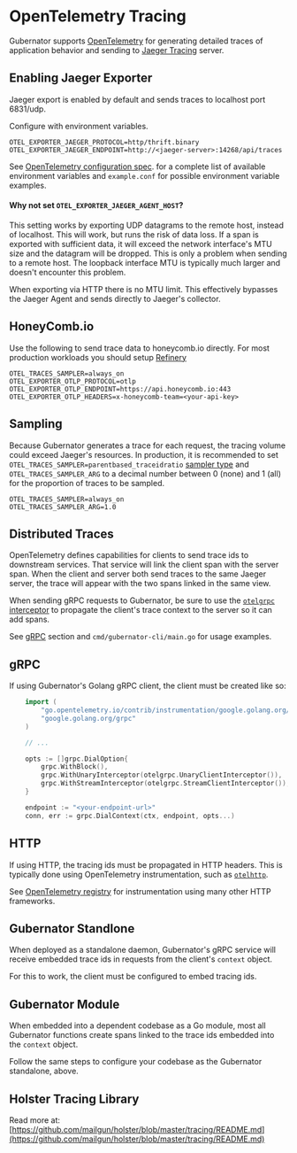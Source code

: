 # OpenTelemetry Tracing
Gubernator supports [OpenTelemetry](https://opentelemetry.io) for generating
detailed traces of application behavior and sending to [Jaeger
Tracing](https://www.jaegertracing.io/) server.

## Enabling Jaeger Exporter
Jaeger export is enabled by default and sends traces to localhost port
6831/udp.

Configure with environment variables.

```
OTEL_EXPORTER_JAEGER_PROTOCOL=http/thrift.binary
OTEL_EXPORTER_JAEGER_ENDPOINT=http://<jaeger-server>:14268/api/traces
```

See [OpenTelemetry configuration
spec](https://github.com/open-telemetry/opentelemetry-specification/blob/main/specification/configuration/sdk-environment-variables.md).
for a complete list of available environment variables and `example.conf` for 
possible environment variable examples.

#### Why not set `OTEL_EXPORTER_JAEGER_AGENT_HOST`?
This setting works by exporting UDP datagrams to the remote host, instead of
localhost.  This will work, but runs the risk of data loss.  If a span is
exported with sufficient data, it will exceed the network interface's MTU size
and the datagram will be dropped.  This is only a problem when sending to a
remote host.  The loopback interface MTU is typically much larger and doesn't
encounter this problem.

When exporting via HTTP there is no MTU limit.  This effectively bypasses the
Jaeger Agent and sends directly to Jaeger's collector.

## HoneyComb.io
Use the following to send trace data to honeycomb.io directly. For most production
workloads you should setup [Refinery](https://github.com/honeycombio/refinery)
```
OTEL_TRACES_SAMPLER=always_on
OTEL_EXPORTER_OTLP_PROTOCOL=otlp
OTEL_EXPORTER_OTLP_ENDPOINT=https://api.honeycomb.io:443
OTEL_EXPORTER_OTLP_HEADERS=x-honeycomb-team=<your-api-key>
```

## Sampling
Because Gubernator generates a trace for each request, the tracing volume could
exceed Jaeger's resources.  In production, it is recommended to set
`OTEL_TRACES_SAMPLER=parentbased_traceidratio` [sampler
type](https://opentelemetry.io/docs/concepts/sdk-configuration/general-sdk-configuration/#otel_traces_sampler) and
`OTEL_TRACES_SAMPLER_ARG` to a decimal number between 0 (none) and 1 (all) for
the proportion of traces to be sampled.

```
OTEL_TRACES_SAMPLER=always_on
OTEL_TRACES_SAMPLER_ARG=1.0
```

## Distributed Traces
OpenTelemetry defines capabilities for clients to send trace ids to downstream
services.  That service will link the client span with the server span.  When
the client and server both send traces to the same Jaeger server, the trace
will appear with the two spans linked in the same view.

When sending gRPC requests to Gubernator, be sure to use the [`otelgrpc`
interceptor](https://github.com/open-telemetry/opentelemetry-go-contrib) to
propagate the client's trace context to the server so it can add spans.

See [gRPC](#gRPC) section and `cmd/gubernator-cli/main.go` for usage examples.



## gRPC
If using Gubernator's Golang gRPC client, the client must be created like so:

```go
    import (
        "go.opentelemetry.io/contrib/instrumentation/google.golang.org/grpc/otelgrpc"
        "google.golang.org/grpc"
    )

    // ...

    opts := []grpc.DialOption{
        grpc.WithBlock(),
        grpc.WithUnaryInterceptor(otelgrpc.UnaryClientInterceptor()),
        grpc.WithStreamInterceptor(otelgrpc.StreamClientInterceptor()),
    }

    endpoint := "<your-endpoint-url>"
    conn, err := grpc.DialContext(ctx, endpoint, opts...)
```

## HTTP
If using HTTP, the tracing ids must be propagated in HTTP headers.  This is
typically done using OpenTelemetry instrumentation, such as [`otelhttp`](https://pkg.go.dev/go.opentelemetry.io/contrib/instrumentation/net/http/otelhttp).

See [OpenTelemetry registry](https://opentelemetry.io/registry/?language=go)
for instrumentation using many other HTTP frameworks.

## Gubernator Standlone
When deployed as a standalone daemon, Gubernator's gRPC service will receive
embedded trace ids in requests from the client's `context` object.

For this to work, the client must be configured to embed tracing ids.

## Gubernator Module
When embedded into a dependent codebase as a Go module, most all Gubernator
functions create spans linked to the trace ids embedded into the `context`
object.

Follow the same steps to configure your codebase as the Gubernator standalone,
above.

## Holster Tracing Library
Read more at:
[https://github.com/mailgun/holster/blob/master/tracing/README.md](https://github.com/mailgun/holster/blob/master/tracing/README.md)

